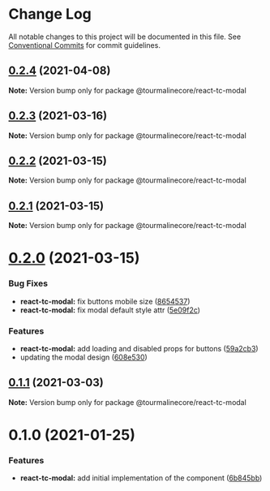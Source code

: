 # Change Log

All notable changes to this project will be documented in this file.
See [Conventional Commits](https://conventionalcommits.org) for commit guidelines.

## [0.2.4](https://github.com/TourmalineCore/React-Packages/compare/@tourmalinecore/react-tc-modal@0.2.3...@tourmalinecore/react-tc-modal@0.2.4) (2021-04-08)

**Note:** Version bump only for package @tourmalinecore/react-tc-modal





## [0.2.3](https://github.com/TourmalineCore/React-Packages/compare/@tourmalinecore/react-tc-modal@0.2.2...@tourmalinecore/react-tc-modal@0.2.3) (2021-03-16)

**Note:** Version bump only for package @tourmalinecore/react-tc-modal





## [0.2.2](https://github.com/TourmalineCore/React-Packages/compare/@tourmalinecore/react-tc-modal@0.2.1...@tourmalinecore/react-tc-modal@0.2.2) (2021-03-15)

**Note:** Version bump only for package @tourmalinecore/react-tc-modal





## [0.2.1](https://github.com/TourmalineCore/React-Packages/compare/@tourmalinecore/react-tc-modal@0.2.0...@tourmalinecore/react-tc-modal@0.2.1) (2021-03-15)

**Note:** Version bump only for package @tourmalinecore/react-tc-modal





# [0.2.0](https://github.com/TourmalineCore/React-Packages/compare/@tourmalinecore/react-tc-modal@0.1.1...@tourmalinecore/react-tc-modal@0.2.0) (2021-03-15)


### Bug Fixes

* **react-tc-modal:** fix buttons mobile size ([8654537](https://github.com/TourmalineCore/React-Packages/commit/8654537acdd54d3c9dcba4295b841fda407538a7))
* **react-tc-modal:** fix modal default style attr ([5e09f2c](https://github.com/TourmalineCore/React-Packages/commit/5e09f2c95fbc77c5d2cbc9f1bbb84aeb97987eff))


### Features

* **react-tc-modal:** add loading and disabled props for buttons ([59a2cb3](https://github.com/TourmalineCore/React-Packages/commit/59a2cb3edd9722608b4ad6f32db9ae99ea70fec7))
* updating the modal design ([608e530](https://github.com/TourmalineCore/React-Packages/commit/608e530ed88ac4c6137a4d67fdf7da66360f5a2b))





## [0.1.1](https://github.com/TourmalineCore/React-Packages/compare/@tourmalinecore/react-tc-modal@0.1.0...@tourmalinecore/react-tc-modal@0.1.1) (2021-03-03)

**Note:** Version bump only for package @tourmalinecore/react-tc-modal





# 0.1.0 (2021-01-25)


### Features

* **react-tc-modal:** add initial implementation of the component ([6b845bb](https://github.com/TourmalineCore/React-Packages/commit/6b845bbbcc9eb0858e5535ee54af51e66a8ecb50))
